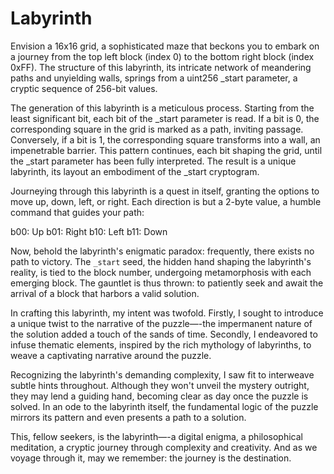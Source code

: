# Labyrinth

Envision a 16x16 grid, a sophisticated maze that beckons you to embark on a journey from the top left block (index 0) to the bottom right block (index 0xFF). The structure of this labyrinth, its intricate network of meandering paths and unyielding walls, springs from a uint256 _start parameter, a cryptic sequence of 256-bit values.

The generation of this labyrinth is a meticulous process. Starting from the least significant bit, each bit of the _start parameter is read. If a bit is 0, the corresponding square in the grid is marked as a path, inviting passage. Conversely, if a bit is 1, the corresponding square transforms into a wall, an impenetrable barrier. This pattern continues, each bit shaping the grid, until the _start parameter has been fully interpreted. The result is a unique labyrinth, its layout an embodiment of the _start cryptogram.

Journeying through this labyrinth is a quest in itself, granting the options to move up, down, left, or right. Each direction is but a 2-byte value, a humble command that guides your path:

b00: Up
b01: Right
b10: Left
b11: Down

Now, behold the labyrinth's enigmatic paradox: frequently, there exists no path to victory. The `_start` seed, the hidden hand shaping the labyrinth's reality, is tied to the block number, undergoing metamorphosis with each emerging block. The gauntlet is thus thrown: to patiently seek and await the arrival of a block that harbors a valid solution.

In crafting this labyrinth, my intent was twofold. Firstly, I sought to introduce a unique twist to the narrative of the puzzle—-the impermanent nature of the solution added a touch of the sands of time. Secondly, I endeavored to infuse thematic elements, inspired by the rich mythology of labyrinths, to weave a captivating narrative around the puzzle.

Recognizing the labyrinth's demanding complexity, I saw fit to interweave subtle hints throughout. Although they won't unveil the mystery outright, they may lend a guiding hand, becoming clear as day once the puzzle is solved. In an ode to the labyrinth itself, the fundamental logic of the puzzle mirrors its pattern and even presents a path to a solution.

This, fellow seekers, is the labyrinth—-a digital enigma, a philosophical meditation, a cryptic journey through complexity and creativity. And as we voyage through it, may we remember: the journey is the destination.